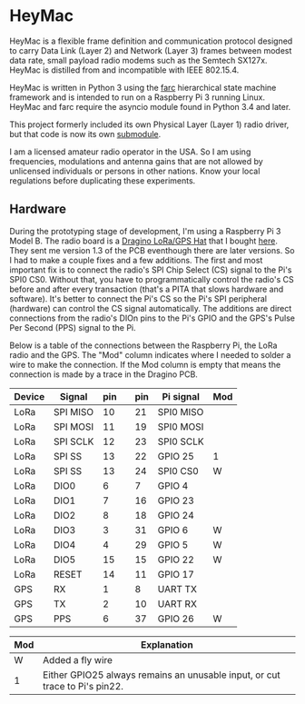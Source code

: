 # HeyMac

HeyMac is a flexible frame definition and communication protocol
designed to carry Data Link (Layer 2) and Network (Layer 3) frames
between modest data rate, small payload radio modems such as the Semtech SX127x.
HeyMac is distilled from and incompatible with IEEE 802.15.4.

HeyMac is written in Python 3 using the [farc](https://github.com/dwhall/farc)
hierarchical state machine framework and is intended to run
on a Raspberry Pi 3 running Linux.
HeyMac and farc require the asyncio module found in Python 3.4 and later.

This project formerly included its own Physical Layer (Layer 1) radio driver,
but that code is now its own [submodule](https://github.com/dwhall/sx127x_ahsm).

I am a licensed amateur radio operator in the USA.  So I am using frequencies,
modulations and antenna gains that are not allowed by unlicensed individuals
or persons in other nations.  Know your local regulations before duplicating
these experiments.

## Hardware

During the prototyping stage of development, I'm using a Raspberry Pi 3 Model B.
The radio board is a
[Dragino LoRa/GPS Hat](http://wiki.dragino.com/index.php?title=Lora/GPS_HAT)
that I bought [here](https://www.tindie.com/products/edwin/loragps-hat/).
They sent me version 1.3 of the PCB eventhough there are later versions.
So I had to make a couple fixes and a few additions.  The first and most
important fix is to connect the radio's SPI Chip Select (CS) signal to the Pi's
SPI0 CS0.  Without that, you have to programmatically control the radio's CS
before and after every transaction (that's a PITA that slows hardware and
software).  It's better to connect the Pi's CS so the Pi's SPI peripheral
(hardware) can control the CS signal automatically. The additions are direct
connections from the radio's DIOn pins to the Pi's GPIO and the GPS's Pulse Per
Second (PPS) signal to the Pi.

Below is a table of the connections between the Raspberry Pi, the
LoRa radio and the GPS.  The "Mod" column indicates where I needed to solder
a wire to make the connection.  If the Mod column is empty that means the
connection is made by a trace in the Dragino PCB.

| Device | Signal   | pin |     | pin | Pi signal | Mod |
| ------ | -------- | --- | --- | --- | --------- | --- |
| LoRa   | SPI MISO | 10  |     | 21  | SPI0 MISO |     |
| LoRa   | SPI MOSI | 11  |     | 19  | SPI0 MOSI |     |
| LoRa   | SPI SCLK | 12  |     | 23  | SPI0 SCLK |     |
| LoRa   | SPI SS   | 13  |     | 22  | GPIO 25   | 1   |
| LoRa   | SPI SS   | 13  |     | 24  | SPI0 CS0  | W   |
| LoRa   | DIO0     | 6   |     | 7   | GPIO 4    |     |
| LoRa   | DIO1     | 7   |     | 16  | GPIO 23   |     |
| LoRa   | DIO2     | 8   |     | 18  | GPIO 24   |     |
| LoRa   | DIO3     | 3   |     | 31  | GPIO 6    | W   |
| LoRa   | DIO4     | 4   |     | 29  | GPIO 5    | W   |
| LoRa   | DIO5     | 15  |     | 15  | GPIO 22   | W   |
| LoRa   | RESET    | 14  |     | 11  | GPIO 17   |     |
| GPS    | RX       | 1   |     | 8   | UART TX   |     |
| GPS    | TX       | 2   |     | 10  | UART RX   |     |
| GPS    | PPS      | 6   |     | 37  | GPIO 26   | W   |

| Mod    | Explanation                              |
| ------ | ---------------------------------------- |
| W      | Added a fly wire                         |
| 1      | Either GPIO25 always remains an unusable input, or cut trace to Pi's pin22. |

